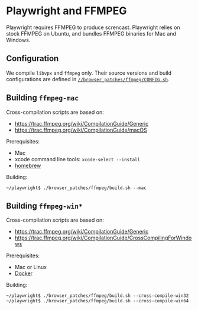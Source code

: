 # Playwright and FFMPEG

Playwright requires FFMPEG to produce screncast. Playwright relies on stock
FFMPEG on Ubuntu, and bundles FFMPEG binaries for Mac and Windows.

## Configuration

We compile `libvpx` and `ffmpeg` only. Their source versions and build
configurations are defined in [`//browser_patches/ffmpeg/CONFIG.sh`](./CONFIG.sh).

## Building `ffmpeg-mac`

Cross-compilation scripts are based on:
- https://trac.ffmpeg.org/wiki/CompilationGuide/Generic
- https://trac.ffmpeg.org/wiki/CompilationGuide/macOS

Prerequisites:
- Mac
- xcode command line tools: `xcode-select --install`
- [homebrew](https://brew.sh/)

Building:

```
~/playwright$ ./browser_patches/ffmpeg/build.sh --mac
```

## Building `ffmpeg-win*`

Cross-compilation scripts are based on:
- https://trac.ffmpeg.org/wiki/CompilationGuide/Generic
- https://trac.ffmpeg.org/wiki/CompilationGuide/CrossCompilingForWindows

Prerequisites:
- Mac or Linux
- [Docker](https://www.docker.com/)

Building:

```
~/playwright$ ./browser_patches/ffmpeg/build.sh --cross-compile-win32
~/playwright$ ./browser_patches/ffmpeg/build.sh --cross-compile-win64
```

